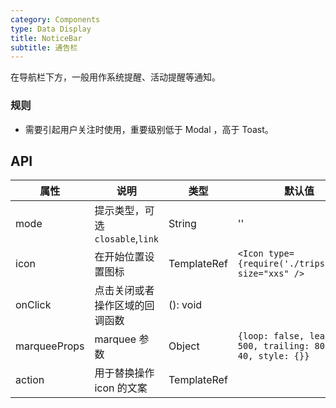 ```yaml
---
category: Components
type: Data Display
title: NoticeBar
subtitle: 通告栏
---
```


在导航栏下方，一般用作系统提醒、活动提醒等通知。

### 规则
- 需要引起用户关注时使用，重要级别低于 Modal ，高于 Toast。

## API

属性 | 说明 | 类型 | 默认值
----|-----|------|------
| mode    | 提示类型，可选 `closable`,`link`   | String |  ''  |
| icon    | 在开始位置设置图标  |  TemplateRef | `<Icon type={require('./trips.svg')} size="xxs" />`|
| onClick | 点击关闭或者操作区域的回调函数        | (): void | <span> </span> |
| marqueeProps | marquee 参数       | Object | `{loop: false, leading: 500, trailing: 800, fps: 40, style: {}}`  |
| action | 用于替换操作 icon 的文案 | TemplateRef | <span> </span> |
